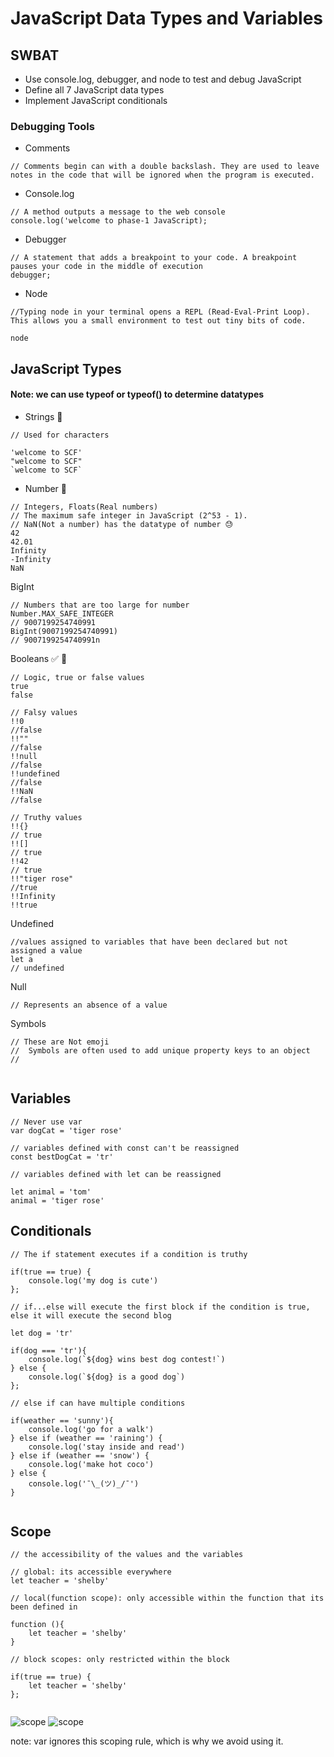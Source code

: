 # JavaScript Data Types and Variables
## SWBAT
- Use console.log, debugger, and node to test and debug JavaScript
- Define all 7 JavaScript data types
- Implement JavaScript conditionals

### Debugging Tools
- Comments   
```
// Comments begin can with a double backslash. They are used to leave notes in the code that will be ignored when the program is executed. 
```
- Console.log
```   
// A method outputs a message to the web console
console.log('welcome to phase-1 JavaScript);

```

- Debugger 
```
// A statement that adds a breakpoint to your code. A breakpoint pauses your code in the middle of execution
debugger;

```
- Node
```
//Typing node in your terminal opens a REPL (Read-Eval-Print Loop). This allows you a small environment to test out tiny bits of code.

node
```

## JavaScript Types
#### Note: we can use typeof or typeof() to determine datatypes

- Strings 🧵
```
// Used for characters 

'welcome to SCF'
"welcome to SCF"
`welcome to SCF`
```
- Number 🔢
```
// Integers, Floats(Real numbers)
// The maximum safe integer in JavaScript (2^53 - 1).
// NaN(Not a number) has the datatype of number 😓 
42
42.01
Infinity
-Infinity
NaN
```

BigInt
```
// Numbers that are too large for number
Number.MAX_SAFE_INTEGER
// 9007199254740991
BigInt(9007199254740991)
// 9007199254740991n
```
Booleans ✅ 🚫
```
// Logic, true or false values 
true 
false

// Falsy values
!!0
//false
!!""
//false
!!null
//false
!!undefined 
//false
!!NaN
//false

// Truthy values 
!!{}
// true
!![]
// true
!!42
// true
!!"tiger rose"
//true
!!Infinity
!!true

```
Undefined 
```
//values assigned to variables that have been declared but not assigned a value
let a 
// undefined 

```
Null
```
// Represents an absence of a value
```
Symbols 
```
// These are Not emoji
//  Symbols are often used to add unique property keys to an object
// 


```

## Variables 
```
// Never use var
var dogCat = 'tiger rose'

// variables defined with const can't be reassigned 
const bestDogCat = 'tr'

// variables defined with let can be reassigned 

let animal = 'tom'
animal = 'tiger rose'

```

## Conditionals 
```
// The if statement executes if a condition is truthy

if(true == true) {
    console.log('my dog is cute')
};

// if...else will execute the first block if the condition is true, else it will execute the second blog

let dog = 'tr'

if(dog === 'tr'){
    console.log(`${dog} wins best dog contest!`)
} else {
    console.log(`${dog} is a good dog`)
};

// else if can have multiple conditions

if(weather == 'sunny'){
    console.log('go for a walk')
} else if (weather == 'raining') {
    console.log('stay inside and read')
} else if (weather == 'snow') {
    console.log('make hot coco')
} else {
    console.log('¯\_(ツ)_/¯')
}


```

## Scope 
```
// the accessibility of the values and the variables 

// global: its accessible everywhere 
let teacher = 'shelby'

// local(function scope): only accessible within the function that its been defined in

function (){
    let teacher = 'shelby'
}

// block scopes: only restricted within the block

if(true == true) {
    let teacher = 'shelby'
};


```
![scope](assets/scope.png)
![scope](assets/scope2.png)

note: var ignores this scoping rule, which is why we avoid using it.